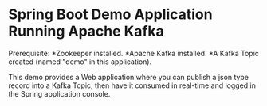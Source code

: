 # Spring Boot Demo Application Running Apache Kafka 

Prerequisite:
*Zookeeper installed.
*Apache Kafka installed.
*A Kafka Topic created (named "demo" in this application).

This demo provides a Web application where you can publish a json type record into a Kafka Topic, then have it consumed in real-time and logged in the Spring application console.
